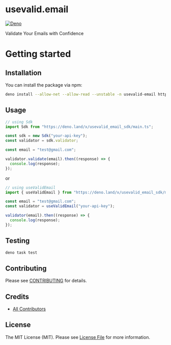 # usevalid.email

[![Deno](https://github.com/usevalid-email/deno-sdk/actions/workflows/deno.yml/badge.svg)](https://github.com/usevalid-email/deno-sdk/actions/workflows/deno.yml)

Validate Your Emails with Confidence

# Getting started

## Installation

You can install the package via npm:

```bash
deno install --allow-net --allow-read --unstable -n usevalid-email https://deno.land/x/usevalid_email_sdk/mod.ts
```

## Usage

```ts
// using Sdk
import Sdk from "https://deno.land/x/usevalid_email_sdk/main.ts";

const sdk = new Sdk("your-api-key");
const validator = sdk.validator;

const email = "test@gmail.com";

validator.validate(email).then((response) => {
  console.log(response);
});
```

or

```ts
// using useValidEmail
import { useValidEmail } from "https://deno.land/x/usevalid_email_sdk/main.ts";

const email = "test@gmail.com";
const validator = useValidEmail("your-api-key");

validator(email).then((response) => {
  console.log(response);
});
```

## Testing

```bash
deno task test
```

## Contributing

Please see [CONTRIBUTING](CONTRIBUTING.md) for details.

## Credits

- [All Contributors](https://github.com/usevalid-email/js-sdk/graphs/contributors)

## License

The MIT License (MIT). Please see [License File](LICENSE) for more information.
